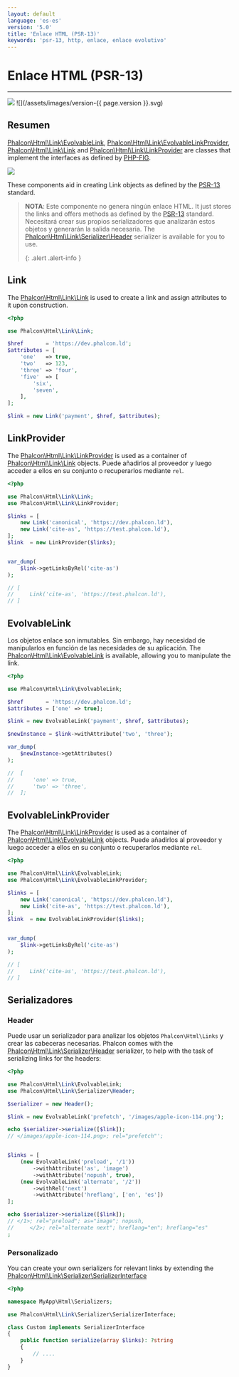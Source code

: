```yaml
---
layout: default
language: 'es-es'
version: '5.0'
title: 'Enlace HTML (PSR-13)'
keywords: 'psr-13, http, enlace, enlace evolutivo'
---
```


# Enlace HTML (PSR-13)
- - -
![](/assets/images/document-status-under-review-red.svg) ![](/assets/images/version-{{ page.version }}.svg)

## Resumen
[Phalcon\Html\Link\EvolvableLink][html-link-evolvablelink], [Phalcon\Html\Link\EvolvableLinkProvider][html-link-evolvablelinkprovider], [Phalcon\Html\Link\Link][html-link-link] and [Phalcon\Html\Link\LinkProvider][html-link-linkprovider] are classes that implement the interfaces as defined by [PHP-FIG][php-fig].

![](/assets/images/implements-psr--13-blue.svg)

These components aid in creating Link objects as defined by the [PSR-13][psr-13] standard.

> **NOTA**: Este componente no genera ningún enlace HTML. It just stores the links and offers methods as defined by the [PSR-13][psr-13] standard. Necesitará crear sus propios serializadores que analizarán estos objetos y generarán la salida necesaria. The [Phalcon\Html\Link\Serializer\Header][html-link-serializer-header] serializer is available for you to use. 
> 
> {: .alert .alert-info }

## Link
The [Phalcon\Html\Link\Link][html-link-link] is used to create a link and assign attributes to it upon construction.

```php
<?php

use Phalcon\Html\Link\Link;

$href       = 'https://dev.phalcon.ld';
$attributes = [
    'one'   => true,
    'two'   => 123,
    'three' => 'four',
    'five'  => [
        'six',
        'seven',
    ],
];

$link = new Link('payment', $href, $attributes);
```

## LinkProvider
The [Phalcon\Html\Link\LinkProvider][html-link-linkprovider] is used as a container of [Phalcon\Html\Link\Link][html-link-link] objects. Puede añadirlos al proveedor y luego acceder a ellos en su conjunto o recuperarlos mediante `rel`.

```php
<?php

use Phalcon\Html\Link\Link;
use Phalcon\Html\Link\LinkProvider;

$links = [
    new Link('canonical', 'https://dev.phalcon.ld'),
    new Link('cite-as', 'https://test.phalcon.ld'),
];
$link  = new LinkProvider($links);


var_dump(
    $link->getLinksByRel('cite-as')
);

// [
//     Link('cite-as', 'https://test.phalcon.ld'),
// ]
```

## EvolvableLink
Los objetos enlace son inmutables. Sin embargo, hay necesidad de manipularlos en función de las necesidades de su aplicación. The [Phalcon\Html\Link\EvolvableLink][html-link-evolvablelink] is available, allowing you to manipulate the link.

```php
<?php

use Phalcon\Html\Link\EvolvableLink;

$href       = 'https://dev.phalcon.ld';
$attributes = ['one' => true];

$link = new EvolvableLink('payment', $href, $attributes);

$newInstance = $link->withAttribute('two', 'three');

var_dump(
    $newInstance->getAttributes()
);

//  [
//      'one' => true,
//      'two' => 'three',
//  ];
```

## EvolvableLinkProvider
The [Phalcon\Html\Link\LinkProvider][html-link-linkprovider] is used as a container of [Phalcon\Html\Link\EvolvableLink][html-link-evolvablelink] objects. Puede añadirlos al proveedor y luego acceder a ellos en su conjunto o recuperarlos mediante `rel`.

```php
<?php

use Phalcon\Html\Link\EvolvableLink;
use Phalcon\Html\Link\EvolvableLinkProvider;

$links = [
    new Link('canonical', 'https://dev.phalcon.ld'),
    new Link('cite-as', 'https://test.phalcon.ld'),
];
$link  = new EvolvableLinkProvider($links);


var_dump(
    $link->getLinksByRel('cite-as')
);

// [
//     Link('cite-as', 'https://test.phalcon.ld'),
// ]
```

## Serializadores
### Header
Puede usar un serializador para analizar los objetos `Phalcon\Html\Links` y crear las cabeceras necesarias. Phalcon comes with the [Phalcon\Html\Link\Serializer\Header][html-link-serializer-header] serializer, to help with the task of serializing links for the headers:

```php
<?php

use Phalcon\Html\Link\EvolvableLink;
use Phalcon\Html\Link\Serializer\Header;

$serializer = new Header();

$link = new EvolvableLink('prefetch', '/images/apple-icon-114.png');

echo $serializer->serialize([$link]);
// </images/apple-icon-114.png>; rel="prefetch"';


$links = [
    (new EvolvableLink('preload', '/1'))
        ->withAttribute('as', 'image')
        ->withAttribute('nopush', true),
    (new EvolvableLink('alternate', '/2'))
        ->withRel('next')
        ->withAttribute('hreflang', ['en', 'es'])
];

echo $serializer->serialize([$link]);
// </1>; rel="preload"; as="image"; nopush,
//     </2>; rel="alternate next"; hreflang="en"; hreflang="es"
;
```

### Personalizado
You can create your own serializers for relevant links by extending the [Phalcon\Html\Link\Serializer\SerializerInterface][html-link-serializer-serializerinterface]

```php
<?php

namespace MyApp\Html\Serializers;

use Phalcon\Html\Link\Serializer\SerializerInterface;

class Custom implements SerializerInterface 
{
    public function serialize(array $links): ?string
    {
        // ....
    }
}
```

[php-fig]: https://www.php-fig.org/
[psr-13]: https://www.php-fig.org/psr/psr-13/
[html-link-evolvablelink]: api/phalcon_html#html-link-evolvablelink
[html-link-evolvablelinkprovider]: api/phalcon_html#html-link-evolvablelinkprovider
[html-link-link]: api/phalcon_html#html-link-link
[html-link-linkprovider]: api/phalcon_html#html-link-linkprovider
[html-link-serializer-header]: api/phalcon_html#html-link-serializer-header
[html-link-serializer-serializerinterface]: api/phalcon_html#html-link-serializer-serializerinterface
